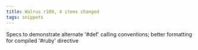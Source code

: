 ```yaml
---
title: Walrus r109, 4 items changed
tags: snippets
---
```


Specs to demonstrate alternate '\#def' calling conventions; better formatting for compiled '\#ruby' directive
